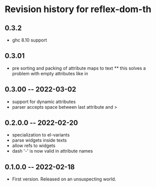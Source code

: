 # Revision history for reflex-dom-th

## 0.3.2
* ghc 8.10 support 


## 0.3.01
* pre sorting and packing of attribute maps to text
** this solves a problem with empty attributes like in <tag attr="">


## 0.3.00 -- 2022-03-02

* support for dynamic attributes
* parser accepts space between last attribute and >

## 0.2.0.0 -- 2022-02-20

* specialization to el-variants
* parse widgets inside texts
* allow refs to widgets
* dash '-' is now valid in attribute names
	


## 0.1.0.0 -- 2022-02-18

* First version. Released on an unsuspecting world.
